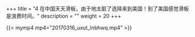 +++
title = "4     在中国天天滑板，由于地太脏了选择来到美国！到了美国感觉滑板是浪费时间。"
description = ""
weight = 20
+++

{{< mymp4 mp4="20170316_uxut_lnbhwq.mp4" >}}

